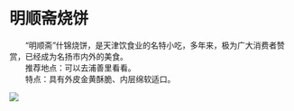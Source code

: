 # 明顺斋烧饼  

&emsp;&emsp;“明顺斋”什锦烧饼，是天津饮食业的名特小吃，多年来，极为广大消费者赞赏，已经成为名扬市内外的美食。  
&emsp;&emsp;推荐地点：可以去浦善里看看。  
&emsp;&emsp;特点：具有外皮金黄酥脆、内层绵软适口。  

![](https://i.postimg.cc/7ZkbnfbD/202201212003314.png)  
